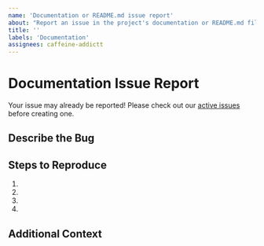 ```yaml
---
name: 'Documentation or README.md issue report'
about: "Report an issue in the project's documentation or README.md file."
title: ''
labels: 'Documentation'
assignees: caffeine-addictt
---
```


# Documentation Issue Report

Your issue may already be reported!
Please check out our [active issues](https://github.com/caffeine-addictt/mushroom_pocket/issues) before creating one.

## Describe the Bug

<!--
A clear and concise description of the bug
-->

## Steps to Reproduce

<!--
e.g.:
1. Navigate to docs/x
2. Go to...
3. See error
-->

1.
2.
3.
4.

## Additional Context

<!--
Any other extra context or information
-->
